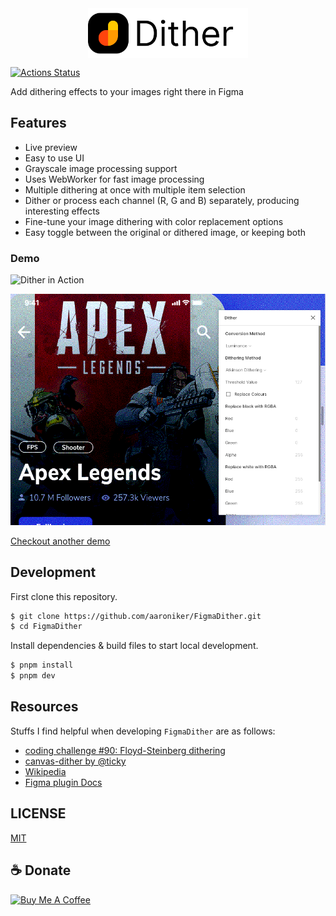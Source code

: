 <img src="./fd.png" height="80" style="display: table; margin: 0 auto;"/>

[![Actions Status](https://github.com/ahkohd/FigmaDither/workflows/check-production-build/badge.svg)](https://github.com/ahkohd/FigmaDither/workflows/check-production-build/badge.svg)

Add dithering effects to your images right there in Figma

## Features

- Live preview
- Easy to use UI
- Grayscale image processing support
- Uses WebWorker for fast image processing
- Multiple dithering at once with multiple item selection
- Dither or process each channel (R, G and B) separately, producing interesting effects
- Fine-tune your image dithering with color replacement options
- Easy toggle between the original or dithered image, or keeping both

### Demo

![Dither in Action](./demo-naruto.gif)

![Dithered Image 🔥](./dither-shot.png)

[Checkout another demo](./demo.gif)

## Development

First clone this repository.

```bash
$ git clone https://github.com/aaroniker/FigmaDither.git
$ cd FigmaDither
```

Install dependencies & build files to start local development.

```bash
$ pnpm install
$ pnpm dev
```

## Resources

Stuffs I find helpful when developing `FigmaDither` are as follows:

- [coding challenge #90: Floyd-Steinberg dithering](https://www.youtube.com/watch?v=0L2n8Tg2FwI)
- [canvas-dither by @ticky](https://github.com/ticky/canvas-dither)
- [Wikipedia](https://en.wikipedia.org/wiki/Dither)
- [Figma plugin Docs](https://www.figma.com/plugin-docs/intro/)

## LICENSE

[MIT](./LICENSE.md)

## ☕️ Donate

<a href="https://www.buymeacoffee.com/jwlE0N8" target="_blank"><img src="https://bmc-cdn.nyc3.digitaloceanspaces.com/BMC-button-images/custom_images/orange_img.png" alt="Buy Me A Coffee" style="height: auto !important;width: auto !important;" ></a>
